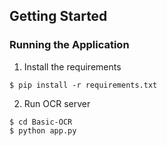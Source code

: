 

## Getting Started


### Running the Application

1. Install the requirements
```
$ pip install -r requirements.txt
```
2. Run OCR server
```
$ cd Basic-OCR
$ python app.py
```
